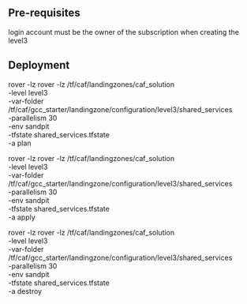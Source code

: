 
## Pre-requisites

login account must be the owner of the subscription when creating the level3


## Deployment

rover -lz rover -lz /tf/caf/landingzones/caf_solution \
-level level3 \
-var-folder /tf/caf/gcc_starter/landingzone/configuration/level3/shared_services \
-parallelism 30 \
-env sandpit \
-tfstate shared_services.tfstate \
-a plan

rover -lz rover -lz /tf/caf/landingzones/caf_solution \
-level level3 \
-var-folder /tf/caf/gcc_starter/landingzone/configuration/level3/shared_services \
-parallelism 30 \
-env sandpit \
-tfstate shared_services.tfstate \
-a apply

rover -lz rover -lz /tf/caf/landingzones/caf_solution \
-level level3 \
-var-folder /tf/caf/gcc_starter/landingzone/configuration/level3/shared_services \
-parallelism 30 \
-env sandpit \
-tfstate shared_services.tfstate \
-a destroy
